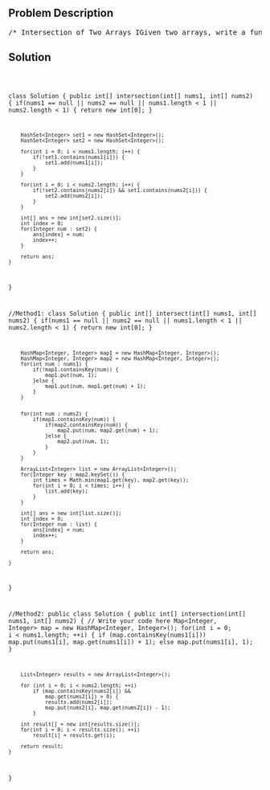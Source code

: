 <!--
<style>
  body { font-family: Arial, sans-serif; }
  .container { max-width: 700px; margin: 0 auto; padding: 10px; }
  .comment-block { background-color: #f9f9f9; padding: 10px; border-left: 5px solid #ccc; overflow-wrap: break-word; white-space: pre-wrap; }
  .code-block { background-color: #f4f4f4; padding: 10px; border: 1px solid #ddd; overflow-wrap: break-word; white-space: pre-wrap; }
</style>
-->

<div class='container'>
<h2>Problem Description</h2>
<div class='comment-block'>
<pre>
/* Intersection of Two Arrays IGiven two arrays, write a function to compute their intersection.Example:Given nums1 = [1, 2, 2, 1], nums2 = [2, 2], return [2].Note:Each element in the result must be unique.The result can be in any order.*//* Intersection of Two Arrays IIGiven two arrays, write a function to compute their intersection.Example:Given nums1 = [1, 2, 2, 1], nums2 = [2, 2], return [2, 2].Note:Each element in the result should appear as many times as it shows in botharrays.The result can be in any order.Follow up:What if the given array is already sorted? How would you optimize youralgorithm?What if nums1's size is small compared to nums2's size? Which algorithm isbetter?What if elements of nums2 are stored on disk, and the memory is limitedsuch that youcannot load all elements into the memory at once?*/    /**     * @param nums1 an integer array     * @param nums2 an integer array     * @return an integer array     */</pre>
</div>

<h2>Solution</h2>
<div class='code-block'>
<pre><code class='language-java'>

class Solution {
    public int[] intersection(int[] nums1, int[] nums2) {
        if(nums1 == null || nums2 == null || nums1.length < 1 || nums2.length < 1) {
            return new int[0];
        }
        
        HashSet<Integer> set1 = new HashSet<Integer>();
        HashSet<Integer> set2 = new HashSet<Integer>();
        
        for(int i = 0; i < nums1.length; i++) {
            if(!set1.contains(nums1[i])) {
                set1.add(nums1[i]);
            }
        }
        
        for(int i = 0; i < nums2.length; i++) {
            if(!set2.contains(nums2[i]) && set1.contains(nums2[i])) {
                set2.add(nums2[i]);
            }
        }
        
        int[] ans = new int[set2.size()];
        int index = 0;
        for(Integer num : set2) {
            ans[index] = num;
            index++;
        }
        
        return ans;
    }
}



//Method1:
class Solution {
    public int[] intersect(int[] nums1, int[] nums2) {
        if(nums1 == null || nums2 == null || nums1.length < 1 || nums2.length < 1) {
            return new int[0];
        }
        
        HashMap<Integer, Integer> map1 = new HashMap<Integer, Integer>();
        HashMap<Integer, Integer> map2 = new HashMap<Integer, Integer>();
        for(int num : nums1) {
            if(!map1.containsKey(num)) {
                map1.put(num, 1);
            }else {
                map1.put(num, map1.get(num) + 1);
            }
        }
        
        
        for(int num : nums2) {
            if(map1.containsKey(num)) {
                if(map2.containsKey(num)) {
                    map2.put(num, map2.get(num) + 1);
                }else {
                    map2.put(num, 1);
                }
            }
        }
        
        ArrayList<Integer> list = new ArrayList<Integer>();
        for(Integer key : map2.keySet()) {
            int times = Math.min(map1.get(key), map2.get(key));
            for(int i = 0; i < times; i++) {
                list.add(key);
            }
        }

        int[] ans = new int[list.size()];
        int index = 0;
        for(Integer num : list) {
            ans[index] = num;
            index++;
        }
        
        return ans;
 
    }
}

//Method2:
public class Solution {
    public int[] intersection(int[] nums1, int[] nums2) {
        // Write your code here
        Map<Integer, Integer> map = new HashMap<Integer, Integer>();
        for(int i = 0; i < nums1.length; ++i) {
            if (map.containsKey(nums1[i]))
                map.put(nums1[i], map.get(nums1[i]) + 1); 
            else
                map.put(nums1[i], 1);
        }

        List<Integer> results = new ArrayList<Integer>();

        for (int i = 0; i < nums2.length; ++i)
            if (map.containsKey(nums2[i]) &&
                map.get(nums2[i]) > 0) {
                results.add(nums2[i]);
                map.put(nums2[i], map.get(nums2[i]) - 1); 
            }

        int result[] = new int[results.size()];
        for(int i = 0; i < results.size(); ++i)
            result[i] = results.get(i);

        return result;
    }
}
</code></pre>
</div>
</div>
